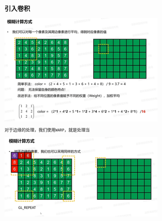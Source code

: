 ## 引入卷积

![输入图片说明](/imgs/2025-02-14/1wfcjNBjwEQBT0J7.png)

对于边缘的处理，我们使用`WARP`，就是处理当

![输入图片说明](/imgs/2025-02-14/v4CPGaDMrySqbX7C.png)
<!--stackedit_data:
eyJoaXN0b3J5IjpbMTMxMzUzMTY1LC0zNjQ3MTA0NTZdfQ==
-->